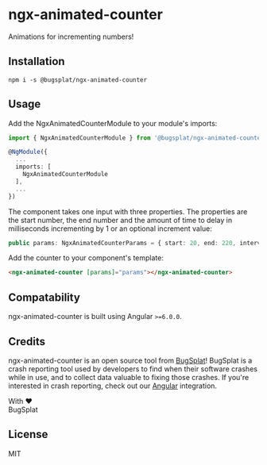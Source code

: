 # ngx-animated-counter

Animations for incrementing numbers!

## Installation

`npm i -s @bugsplat/ngx-animated-counter`

## Usage

Add the NgxAnimatedCounterModule to your module's imports:

```ts
import { NgxAnimatedCounterModule } from '@bugsplat/ngx-animated-counter'

@NgModule({
  ...
  imports: [
    NgxAnimatedCounterModule
  ],
  ...
})
```

The component takes one input with three properties. The properties are the start number, the end number and the amount of time to delay in milliseconds incrementing by 1 or an optional increment value:

```ts
public params: NgxAnimatedCounterParams = { start: 20, end: 220, interval: 10, increment: 20 };
```

Add the counter to your component's template:

```html
<ngx-animated-counter [params]="params"></ngx-animated-counter>
```

## Compatability

ngx-animated-counter is built using Angular `>=6.0.0`.

## Credits

ngx-animated-counter is an open source tool from [BugSplat](https://www.bugsplat.com/)! BugSplat is a crash reporting tool used by developers to find when their software crashes while in use, and to collect data valuable to fixing those crashes. If you're interested in crash reporting, check out our [Angular](https://www.bugsplat.com/docs/sdk/angular/) integration. 

With :heart:  
BugSplat

## License

MIT
